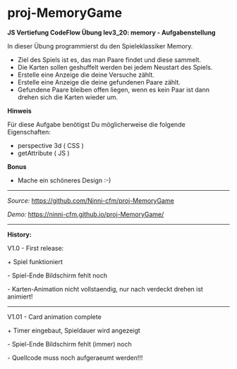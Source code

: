 # proj-MemoryGame

**JS Vertiefung CodeFlow Übung lev3_20: memory - Aufgabenstellung**

In dieser Übung programmierst du den Spieleklassiker Memory.

-   Ziel des Spiels ist es, das man Paare findet und diese sammelt.
-   Die Karten sollen geshuffelt werden bei jedem Neustart des Spiels.
-   Erstelle eine Anzeige die deine Versuche zählt.
-   Erstelle eine Anzeige die deine gefundenen Paare zählt.
-   Gefundene Paare bleiben offen liegen, wenn es kein Paar ist dann drehen sich die Karten wieder um.

<b>Hinweis</b>

Für diese Aufgabe benötigst Du möglicherweise die folgende Eigenschaften:

-   perspective 3d ( CSS )
-   getAttribute ( JS )

<b>Bonus</b>

-   Mache ein schöneres Design :-)

---

_Source:_ https://github.com/Ninni-cfm/proj-MemoryGame

_Demo:_ https://ninni-cfm.github.io/proj-MemoryGame/

---

**History:**

V1.0 - First release:

\+ Spiel funktioniert

\- Spiel-Ende Bildschirm fehlt noch

\- Karten-Animation nicht vollstaendig, nur nach verdeckt drehen ist animiert!

---

V1.01 - Card animation complete

\+ Timer eingebaut, Spieldauer wird angezeigt

\- Spiel-Ende Bildschirm fehlt (immer) noch

\- Quellcode muss noch aufgeraeumt werden!!!
